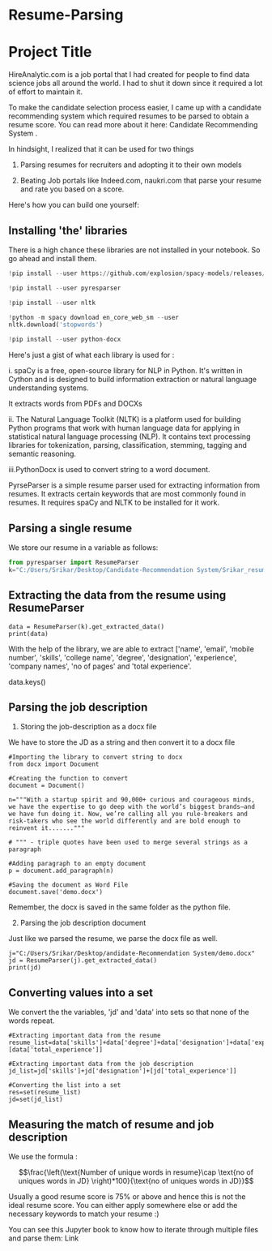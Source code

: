 # Resume-Parsing



# Project Title


HireAnalytic.com is a job portal that I had created for people to find data science jobs all around the world. I had to shut it down since it required a lot of effort to maintain it.

To make the candidate selection process easier, I came up with a candidate recommending system which required resumes to be parsed to obtain a resume score. You can read more about it here: Candidate Recommending System . 







In hindsight, I realized that it can be used for two things


1. Parsing resumes for recruiters and adopting it to their own models

2. Beating Job portals like Indeed.com, naukri.com that parse your resume and rate you based on a score.

Here's how you can build one yourself:


## Installing 'the' libraries

There is a high chance these libraries are not installed in your notebook. So go ahead and install them.


```python
!pip install --user https://github.com/explosion/spacy-models/releases/download/en_core_web_sm-2.3.1/en_core_web_sm-2.3.1.tar.gz

!pip install --user pyresparser

!pip install --user nltk

!python -m spacy download en_core_web_sm --user
nltk.download('stopwords')

!pip install --user python-docx
```

Here's just a gist of what each library is used for :


i. spaCy is a free, open-source library for NLP in Python. It's written in Cython and is designed to build information extraction or natural language understanding systems.

It extracts words from PDFs and DOCXs


ii. The Natural Language Toolkit (NLTK) is a platform used for building Python programs that work with human language data for applying in statistical natural language processing (NLP). It contains text processing libraries for tokenization, parsing, classification, stemming, tagging and semantic reasoning.


iii.PythonDocx is used to convert string to a word document.


PyrseParser is a simple resume parser used for extracting information from resumes. It extracts certain keywords that are most commonly found in resumes. It requires spaCy and NLTK to be installed for it work.


## Parsing a single resume

We store our resume in a variable as follows:


```python
from pyresparser import ResumeParser
k="C:/Users/Srikar/Desktop/Candidate-Recommendation System/Srikar_resume.pdf"
```
## Extracting the data from the resume using ResumeParser



```
data = ResumeParser(k).get_extracted_data()
print(data)
```




With the help of the library, we are able to extract ['name', 'email', 'mobile number', 'skills', 'college name', 'degree', 'designation', 'experience', 'company names', 'no of pages' and 'total experience'.



data.keys()




## Parsing the job description

1. Storing the job-description as a docx file

We have to store the JD as a string and then convert it to a docx file


```
#Importing the library to convert string to docx
from docx import Document

#Creating the function to convert
document = Document()

n="""With a startup spirit and 90,000+ curious and courageous minds, we have the expertise to go deep with the world’s biggest brands—and we have fun doing it. Now, we’re calling all you rule-breakers and risk-takers who see the world differently and are bold enough to reinvent it......."""

# """ - triple quotes have been used to merge several strings as a paragraph

#Adding paragraph to an empty document
p = document.add_paragraph(n)

#Saving the document as Word File
document.save('demo.docx')
```
Remember, the docx is saved in the same folder as the python file.


2. Parsing the job description document

Just like we parsed the resume, we parse the docx file as well.


```
j="C:/Users/Srikar/Desktop/andidate-Recommendation System/demo.docx"
jd = ResumeParser(j).get_extracted_data()
print(jd)
```


## Converting values into a set

We convert the the variables, 'jd' and 'data' into sets so that none of the words repeat.


```
#Extracting important data from the resume
resume_list=data['skills']+data['degree']+data['designation']+data['experience']+[data['total_experience']]

#Extracting important data from the job description
jd_list=jd['skills']+jd['designation']+[jd['total_experience']]

#Converting the list into a set
res=set(resume_list)
jd=set(jd_list)
```

## Measuring the match of resume and job description

We use the formula :

$$\frac{\left(\text{Number of unique words in resume}\cap \text{no of uniques words in JD}  \right)*100}{\text{no of uniques words in JD}}$$


Usually a good resume score is 75% or above and hence this is not the ideal resume score. You can either apply somewhere else or add the necessary keywords to match your resume :) 


You can see this Jupyter book to know how to iterate through multiple files and parse them: Link 


